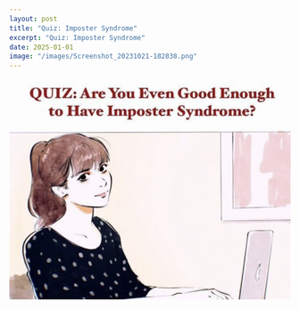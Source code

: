 ```yaml
---
layout: post
title: "Quiz: Imposter Syndrome"
excerpt: "Quiz: Imposter Syndrome"
date: 2025-01-01
image: "/images/Screenshot_20231021-182838.png"
---
```


<img src="/images/Screenshot_20231021-182838.png">
